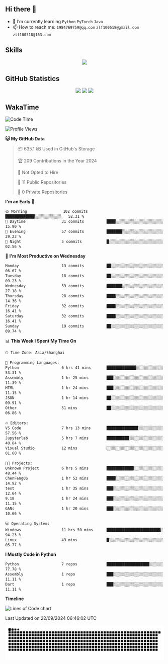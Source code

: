 ## Hi there 👋

- 🌱 I’m currently learning `Python` `PyTorch` `Java`
- 📫 How to reach me: `1984769759@qq.com` `zlf100518@gmail.com` `zlf100518@163.com`

## Skills
<div align="center"> <img src="https://skillicons.dev/icons?i=python,linux,git,github,html,css,js" /> </div>

## GitHub Statistics

<div align="center">
  <img src="https://github-readme-stats.vercel.app/api?username=mrcchenfeng&show_icons=true&theme=tokyonight" />
  <img src="https://github-readme-stats.vercel.app/api/top-langs/?username=mrcchenfeng&show_icons=true&theme=tokyonight" />
  <img src="https://github-readme-activity-graph.vercel.app/graph?username=mrcchenfeng&theme=xcode" />
</div>

## WakaTime

<!--START_SECTION:waka-->
![Code Time](http://img.shields.io/badge/Code%20Time-103%20hrs%2034%20mins-blue)

![Profile Views](http://img.shields.io/badge/Profile%20Views-3-blue)

**🐱 My GitHub Data** 

> 📦 635.1 kB Used in GitHub's Storage 
 > 
> 🏆 209 Contributions in the Year 2024
 > 
> 🚫 Not Opted to Hire
 > 
> 📜 11 Public Repositories 
 > 
> 🔑 0 Private Repositories 
 > 
**I'm an Early 🐤** 

```text
🌞 Morning                102 commits         █████████████░░░░░░░░░░░░   52.31 % 
🌆 Daytime                31 commits          ████░░░░░░░░░░░░░░░░░░░░░   15.90 % 
🌃 Evening                57 commits          ███████░░░░░░░░░░░░░░░░░░   29.23 % 
🌙 Night                  5 commits           █░░░░░░░░░░░░░░░░░░░░░░░░   02.56 % 
```
📅 **I'm Most Productive on Wednesday** 

```text
Monday                   13 commits          ██░░░░░░░░░░░░░░░░░░░░░░░   06.67 % 
Tuesday                  18 commits          ██░░░░░░░░░░░░░░░░░░░░░░░   09.23 % 
Wednesday                53 commits          ███████░░░░░░░░░░░░░░░░░░   27.18 % 
Thursday                 28 commits          ████░░░░░░░░░░░░░░░░░░░░░   14.36 % 
Friday                   32 commits          ████░░░░░░░░░░░░░░░░░░░░░   16.41 % 
Saturday                 32 commits          ████░░░░░░░░░░░░░░░░░░░░░   16.41 % 
Sunday                   19 commits          ██░░░░░░░░░░░░░░░░░░░░░░░   09.74 % 
```


📊 **This Week I Spent My Time On** 

```text
🕑︎ Time Zone: Asia/Shanghai

💬 Programming Languages: 
Python                   6 hrs 41 mins       █████████████░░░░░░░░░░░░   53.31 % 
Assembly                 1 hr 25 mins        ███░░░░░░░░░░░░░░░░░░░░░░   11.39 % 
HTML                     1 hr 24 mins        ███░░░░░░░░░░░░░░░░░░░░░░   11.15 % 
JSON                     1 hr 14 mins        ██░░░░░░░░░░░░░░░░░░░░░░░   09.91 % 
Other                    51 mins             ██░░░░░░░░░░░░░░░░░░░░░░░   06.86 % 

🔥 Editors: 
VS Code                  7 hrs 13 mins       ██████████████░░░░░░░░░░░   57.56 % 
Jupyterlab               5 hrs 7 mins        ██████████░░░░░░░░░░░░░░░   40.84 % 
Visual Studio            12 mins             ░░░░░░░░░░░░░░░░░░░░░░░░░   01.60 % 

🐱‍💻 Projects: 
Unknown Project          6 hrs 5 mins        ████████████░░░░░░░░░░░░░   48.44 % 
ChenFengOS               1 hr 52 mins        ████░░░░░░░░░░░░░░░░░░░░░   14.92 % 
test                     1 hr 35 mins        ███░░░░░░░░░░░░░░░░░░░░░░   12.64 % 
9.18                     1 hr 24 mins        ███░░░░░░░░░░░░░░░░░░░░░░   11.15 % 
GANs                     1 hr 20 mins        ███░░░░░░░░░░░░░░░░░░░░░░   10.66 % 

💻 Operating System: 
Windows                  11 hrs 50 mins      ████████████████████████░   94.23 % 
Linux                    43 mins             █░░░░░░░░░░░░░░░░░░░░░░░░   05.77 % 
```

**I Mostly Code in Python** 

```text
Python                   7 repos             ███████████████████░░░░░░   77.78 % 
Assembly                 1 repo              ███░░░░░░░░░░░░░░░░░░░░░░   11.11 % 
Dart                     1 repo              ███░░░░░░░░░░░░░░░░░░░░░░   11.11 % 
```



**Timeline**

![Lines of Code chart](https://raw.githubusercontent.com/mrcchenfeng/mrcchenfeng/main/assets/bar_graph.png)


 Last Updated on 22/09/2024 06:46:02 UTC
<!--END_SECTION:waka-->

<div align="center"><img src="./assets/github-snake-dark.svg" /></div>
